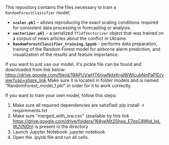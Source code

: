 This repository contains the files necessary to train a `RandomForestClassifier` model:

- **`scaler.pkl`** – allows reproducing the exact scaling conditions required for consistent data processing in forecasting or analysis.  
- **`vectorizer.pkl`** – a serialized `TfidfVectorizer` object that was trained on a corpus of news articles about the conflict in Ukraine.  
- **`RandomForestClassifier_training.ipynb`** – performs data preparation, training of the Random Forest model for airborne alarm prediction, and visualization of the results and feature importance.  

If you want to just use our model, it's pickle file can be found and downloaded from link below:
https://drive.google.com/file/d/19APUVwHT6njwNdxKrglWWlcubNnPaPl0/view?usp=share_link
Make sure it is located in folder models and is named "RandomForest_model_1.pkl" in order for it to work correctly.

If you want to train your own model, follow this steps:
1) Make sure all required dependencies are satisfied:
  pip install -r requirements.txt
2) Make sure "merged_with_isw.csv" (available by this link https://drive.google.com/drive/folders/168yeNIt2Shsg_E7qsC8Wjd_IeLWJVNOn) is present in the directory
3) Launch Jupyter Notebook:
  jupyter notebook
4) Open the .ipynb file and run all cells.

